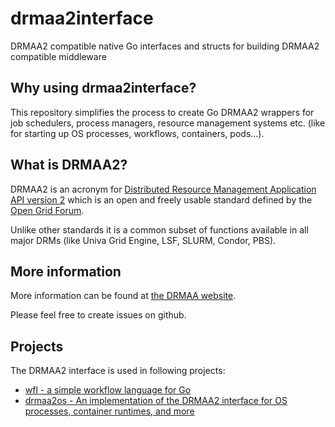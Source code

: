 # drmaa2interface
DRMAA2 compatible native Go interfaces and structs for building DRMAA2 compatible middleware

## Why using drmaa2interface?

This repository simplifies the process to create Go DRMAA2 wrappers for job schedulers,
process managers, resource management systems etc. (like for starting up OS processes,
workflows, containers, pods...).

## What is DRMAA2?

DRMAA2 is an acronym for [Distributed Resource Management Application API version 2](http://www.ogf.org/documents/GFD.194.pdf) which
is an open and freely usable standard defined by the [Open Grid Forum](http://www.ogf.org).

Unlike other standards it is a common subset of functions available in all major DRMs 
(like Univa Grid Engine, LSF, SLURM, Condor, PBS).

## More information

More information can be found at [the DRMAA website](http://www.drmaa.org).

Please feel free to create issues on github.

## Projects

The DRMAA2 interface is used in following projects:
- [wfl - a simple workflow language for Go](https://github.com/dgruber/wfl)
- [drmaa2os - An implementation of the DRMAA2 interface for OS processes, container runtimes, and more](https://github.com/dgruber/drmaa2os)
